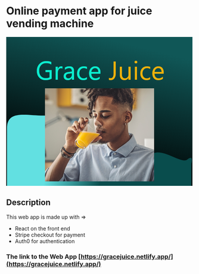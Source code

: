 # Online payment app for juice vending machine

![Grace juice cover page](share.png)

## Description

This web app is made up with =>

- React on the front end
- Stripe checkout for payment
- Auth0 for authentication

### The link to the Web App [https://gracejuice.netlify.app/](https://gracejuice.netlify.app/)
